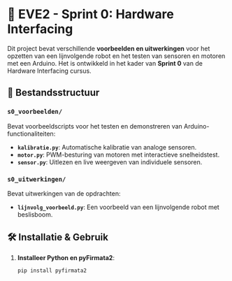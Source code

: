 # 🚀 EVE2 - Sprint 0: Hardware Interfacing

Dit project bevat verschillende **voorbeelden en uitwerkingen** voor het opzetten van een lijnvolgende robot en het testen van sensoren en motoren met een Arduino. Het is ontwikkeld in het kader van **Sprint 0** van de Hardware Interfacing cursus.

## 📂 Bestandsstructuur
### `s0_voorbeelden/`
Bevat voorbeeldscripts voor het testen en demonstreren van Arduino-functionaliteiten:
- **`kalibratie.py`**: Automatische kalibratie van analoge sensoren.  
- **`motor.py`**: PWM-besturing van motoren met interactieve snelheidstest.  
- **`sensor.py`**: Uitlezen en live weergeven van individuele sensoren.  

### `s0_uitwerkingen/`
Bevat uitwerkingen van de opdrachten:
- **`lijnvolg_voorbeeld.py`**: Een voorbeeld van een lijnvolgende robot met beslisboom.

## 🛠️ Installatie & Gebruik
1. **Installeer Python en pyFirmata2**:
   ```bash
   pip install pyfirmata2
